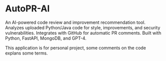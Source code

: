 # AutoPR-AI
An AI-powered code review and improvement recommendation tool. Analyzes uploaded Python/Java code for style, improvements, and security vulnerabilities. Integrates with GitHub for automatic PR comments. Built with Python, FastAPI, MongoDB, and GPT-4.

This application is for personal project, some comments on the code explans some terms.